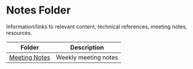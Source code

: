 # Notes Folder #

Information/links to relevant content, technical references, meeting notes, resources.

| Folder | Description |
|---|---|
| [Meeting Notes](Notes%20and%20Research/Notes/Meeting%20Notes) |  Weekly meeting notes |


